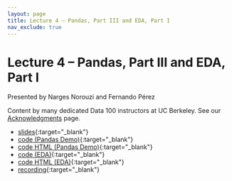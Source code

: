 ```yaml
---
layout: page
title: Lecture 4 – Pandas, Part III and EDA, Part I
nav_exclude: true
---
```


# Lecture 4 – Pandas, Part III and EDA, Part I

Presented by Narges Norouzi and Fernando Pérez

Content by many dedicated Data 100 instructors at UC Berkeley. See our [Acknowledgments](../../acks) page.

- [slides](https://docs.google.com/presentation/d/1opwLnkLOUNVixaGUL_BUil11Yu0USRXSZ69M8Upyx64/edit?usp=sharing){:target="_blank"}
- [code (Pandas Demo)](http://data100.datahub.berkeley.edu/hub/user-redirect/git-pull?repo=https%3A%2F%2Fgithub.com%2FDS-100%2Ffa23-student&urlpath=lab%2Ftree%2Ffa23-student%2Flecture%2Flec04%2Flec04-pandas-iii.ipynb&branch=main){:target="_blank"} 
- [code HTML (Pandas Demo)](../../resources/assets/lectures/lec04/lec04-pandas-iii.html){:target="_blank"}
- [code (EDA)](https://data100.datahub.berkeley.edu/hub/user-redirect/git-pull?repo=https%3A%2F%2Fgithub.com%2FDS-100%2Ffa23-student&urlpath=lab%2Ftree%2Ffa23-student%2Flecture%2Flec04%2Flec04-eda.ipynb&branch=main){:target="_blank"} 
- [code HTML (EDA)](../../resources/assets/lectures/lec04/lec04-eda.html){:target="_blank"}
- [recording](https://youtu.be/wOjBLlj6HFc){:target="_blank"}